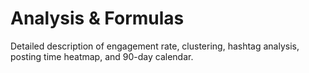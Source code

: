 # Analysis & Formulas
Detailed description of engagement rate, clustering, hashtag analysis, posting time heatmap, and 90-day calendar.

